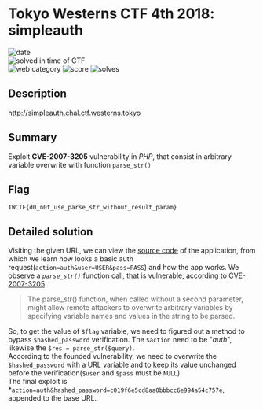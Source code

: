 # Tokyo Westerns CTF 4th 2018: simpleauth

![date](https://img.shields.io/badge/date-01.01.1970-brightgreen.svg)  
![solved in time of CTF](https://img.shields.io/badge/solved-in%20time%20of%20CTF-brightgreen.svg)  
![web category](https://img.shields.io/badge/category-web-lightgrey.svg)
![score](https://img.shields.io/badge/score-55-blue.svg)
![solves](https://img.shields.io/badge/solves-343-brightgreen.svg)

## Description
http://simpleauth.chal.ctf.westerns.tokyo

## Summary
Exploit **CVE-2007-3205** vulnerability in *PHP*, that consist in arbitrary variable overwrite with function `parse_str()`

## Flag
```
TWCTF{d0_n0t_use_parse_str_without_result_param}
```

## Detailed solution
Visiting the given URL, we can view the [source code](index.php) of the application, from which we learn how looks a basic auth request(`action=auth&user=USER&pass=PASS`) and how the app works. We observe a *`parse_str()`* function call, that is vulnerable, according to [CVE-2007-3205](https://cve.mitre.org/cgi-bin/cvename.cgi?name=CVE-2007-3205).  
> The parse_str() function, when called without a second parameter, might allow remote attackers to overwrite arbitrary variables by specifying variable names and values in the string to be parsed.

So, to get the value of `$flag` variable, we need to figured out a method to bypass `$hashed_password` verification. The `$action` need to be "*auth*", likewise the `$res = parse_str($query)`.  
According to the founded vulnerability, we need to overwrite the `$hashed_password` with a URL variable and to keep its value unchanged before the verification(`$user` and `$pass` must be `NULL`).  
The final exploit is *`action=auth&hashed_password=c019f6e5cd8aa0bbbcc6e994a54c757e`, appended to the base URL.  